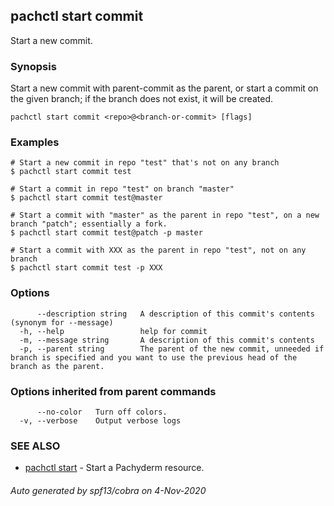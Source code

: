## pachctl start commit

Start a new commit.

### Synopsis

Start a new commit with parent-commit as the parent, or start a commit on the given branch; if the branch does not exist, it will be created.

```
pachctl start commit <repo>@<branch-or-commit> [flags]
```

### Examples

```
# Start a new commit in repo "test" that's not on any branch
$ pachctl start commit test

# Start a commit in repo "test" on branch "master"
$ pachctl start commit test@master

# Start a commit with "master" as the parent in repo "test", on a new branch "patch"; essentially a fork.
$ pachctl start commit test@patch -p master

# Start a commit with XXX as the parent in repo "test", not on any branch
$ pachctl start commit test -p XXX
```

### Options

```
      --description string   A description of this commit's contents (synonym for --message)
  -h, --help                 help for commit
  -m, --message string       A description of this commit's contents
  -p, --parent string        The parent of the new commit, unneeded if branch is specified and you want to use the previous head of the branch as the parent.
```

### Options inherited from parent commands

```
      --no-color   Turn off colors.
  -v, --verbose    Output verbose logs
```

### SEE ALSO

* [pachctl start](pachctl_start.md)	 - Start a Pachyderm resource.

###### Auto generated by spf13/cobra on 4-Nov-2020

